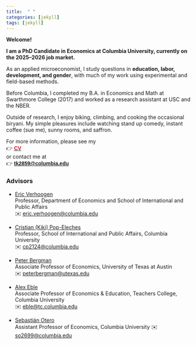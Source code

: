 ```yaml
---
title:  " "
categories: [jekyll]
tags: [jekyll]
---
```


**Welcome!**

**I am a PhD Candidate in Economics at Columbia University, currently on the 2025–2026 job market.**

As an applied microeconomist, I study questions in **education, labor, development, and gender**, with much of my work using experimental and field-based methods.

Before Columbia, I completed my B.A. in Economics and Math at Swarthmore College (2017) and worked as a research assistant at USC and the NBER.  

Outside of research, I enjoy biking, climbing, and cooking the occasional biryani. My simple pleasures include watching stand up comedy, instant coffee (sue me), sunny rooms, and saffron.  

For more information, please see my  
👉 <a href="{{ site.baseurl }}/files/CV_TKundu.pdf" target="_blank"><b><font face="Arial" color="#cc0e0e">CV</font></b></a>  
or contact me at  
👉 <a href="mailto:{{ site.author.email }}" title="Email {{ site.author.email }}" target="_blank"><b><font face="Arial" color="#cc0e0e">tk2859@columbia.edu</font></b></a>



### Advisors

- [Eric Verhoogen](https://www.columbia.edu/~ev2124/)  
  Professor, Department of Economics and School of International and Public Affairs  
  ✉️ eric.verhoogen@columbia.edu  

- [Cristian (Kiki) Pop-Eleches](https://www.columbia.edu/~cp2124/)  
  Professor, School of International and Public Affairs, Columbia University  
  ✉️ cp2124@columbia.edu  

- [Peter Bergman](https://www.learningcollider.org/peter-bergman)  
  Associate Professor of Economics, University of Texas at Austin   
  ✉️ peterbergman@utexas.edu  

- [Alex Eble](https://www.alexeble.com/)  
  Associate Professor of Economics & Education, Teachers College, Columbia University  
  ✉️ eble@tc.columbia.edu  

- [Sebastián Otero](https://sebotero.webflow.io/)  
  Assistant Professor of Economics, Columbia University
  ✉️ so2699@columbia.edu  
